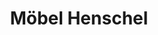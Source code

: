---
title: "Möbel Henschel"
url: /herzberg-am-harz/moebel-henschel-hauptstrasse/
shop: Bestattungen
---